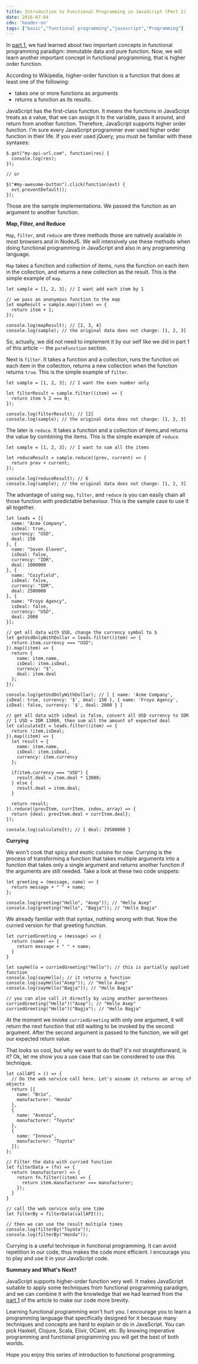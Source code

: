 ```yaml
---
title: Introduction to Functional Programming in JavaScript (Part 2)
date: 2016-07-04
cdn: 'header-on'
tags: ["basic","functional programming","javascript","Programming"]
---
```


In [part 1](https://asep.co/introduction-to-functional-programming-in-javascript-part-1/), we had learned about two important concepts in functional programming paradigm: immutable data and pure function. Now, we will learn another important concept in functional programming, that is higher order function.

According to Wikipedia, higher-order function is a function that does at least one of the following:

*   takes one or more functions as arguments
*   returns a function as its results.

JavaScript has the first-class function. It means the functions in JavaScript treats as a value, that we can assign it to the variable, pass it around, and return from another function. Therefore, JavaScript supports higher order function. I'm sure every JavaScript programmer ever used higher order function in their life. If you ever used jQuery, you must be familiar with these syntaxes:

```
$.get("my-api-url.com", function(res) {
  console.log(res);
});

// or

$("#my-awesome-button").click(function(evt) {
  evt.preventDefault();
});
```

Those are the sample implementations. We passed the function as an argument to another function.

**Map, Filter, and Reduce**

`Map`, `filter`, and `reduce` are three methods those are natively available in most browsers and in NodeJS. We will intensively use these methods when doing functional programming in JavaScript and also in any programming language.

`Map` takes a function and collection of items, runs the function on each item in the collection, and returns a new collection as the result. This is the simple example of `map`.

```
let sample = [1, 2, 3]; // I want add each item by 1

// we pass an anonymous function to the map
let mapResult = sample.map((item) => {
  return item + 1;
});

console.log(mapResult); // [2, 3, 4]
console.log(sample); // the original data does not change: [1, 2, 3]
```

So, actually, we did not need to implement it by our self like we did in part 1 of this article -- the `pureFunction` section.

Next is `filter`. It takes a function and a collection, runs the function on each item in the collection, returns a new collection when the function returns `true`. This is the simple example of `filter`.

```
let sample = [1, 2, 3]; // I want the even number only

let filterResult = sample.filter((item) => {
  return item % 2 === 0;	
});

console.log(filterResult); // [2]
console.log(sample); // the original data does not change: [1, 2, 3]
```

The later is `reduce`. It takes a function and a collection of items,and returns the value by combining the items. This is the simple example of `reduce`.

```
let sample = [1, 2, 3]; // I want to sum all the items

let reduceResult = sample.reduce((prev, current) => {
  return prev + current;
});

console.log(reduceResult); // 6
console.log(sample); // the original data does not change: [1, 2, 3]
```

The advantage of using `map`, `filter`, and `reduce` is you can easily chain all those function with predictable behaviour. This is the sample case to use it all together.

```
let leads = [{
  name: "Acme Company",
  isDeal: true,
  currency: "USD",
  deal: 150
}, {
  name: "Seven Eleven",
  isDeal: false,
  currency: "IDR",
  deal: 1000000
}, {
  name: "Cozyfield",
  isDeal: false,
  currency: "IDR",
  deal: 2500000
}, {
  name: "Froyo Agency",
  isDeal: false,
  currency: "USD",
  deal: 2000
}];

// get all data with USD, change the currency symbol to $
let getUsdOnlyWithDollar = leads.filter((item) => {
  return item.currency === "USD";
}).map((item) => {
  return {
    name: item.name,
    isDeal: item.isDeal,
    currency: "$",
    deal: item.deal
  };
});

console.log(getUsdOnlyWithDollar); // [ { name: 'Acme Company', isDeal: true, currency: '$', deal: 150 }, { name: 'Froyo Agency', isDeal: false, currency: '$', deal: 2000 } ]

// get all data with isDeal is false, convert all USD currency to IDR
// 1 USD = IDR 13000, then sum all the amount of expected deal
let calculateIt = leads.filter((item) => {
  return !item.isDeal;
}).map((item) => {
  let result = {
    name: item.name,
    isDeal: item.isDeal,
    currency: item.currency
  };

  if(item.currency === "USD") {
    result.deal = item.deal * 13000;
  } else {
    result.deal = item.deal;
  }

  return result;
}).reduce((prevItem, currItem, index, array) => {
  return {deal: prevItem.deal + currItem.deal};
});

console.log(calculateIt); // { deal: 29500000 }
```

**Currying**

We won't cook that spicy and exotic cuisine for now. Currying is the process of transforming a function that takes multiple arguments into a function that takes only a single argument and returns another function if the arguments are still needed. Take a look at these two code snippets:

```
let greeting = (message, name) => {
  return message + " " + name;
};

console.log(greeting("Hello", "Asep")); // "Hello Asep"
console.log(greeting("Hello", "Bagja")); // "Hello Bagja"
```

We already familiar with that syntax, nothing wrong with that. Now the curried version for that greeting function.

```
let curriedGreeting = (message) => {
  return (name) => {
    return message + " " + name;
  }
}

let sayHello = curriedGreeting("Hello"); // this is partially applied function
console.log(sayHello); // it returns a function
console.log(sayHello("Asep")); // "Hello Asep"
console.log(sayHello("Bagja")); // "Hello Bagja"

// you can also call it directly by using another parentheses
curriedGreeting("Hello")("Asep"); // "Hello Asep"
curriedGreeting("Hello")("Bagja"); // "Hello Bagja"
```

At the moment we invoke `curriedGreeting` with only one argument, it will return the next function that still waiting to be invoked by the second argument. After the second argument is passed to the function, we will get our expected return value.

That looks so cool, but why we want to do that? It's not straightforward, is it? Ok, let me show you a use case that can be considered to use this technique.

```
let callAPI = () => {
  // Do the web service call here. Let's assume it returns an array of objects
  return [{
    name: "Brio",
    manufacturer: "Honda"
  },
  {
    name: "Avanza",
    manufacturer: "Toyota"
  },
  {
    name: "Innova",
    manufacturer: "Toyota"
  }];
};

// Filter the data with curried function
let filterData = (fn) => {
  return (manufacturer) => {
    return fn.filter((item) => {
      return item.manufacturer === manufacturer;
    });
  }
}

// call the web service only one time
let filterBy = filterData(callAPI());

// then we can use the result multiple times
console.log(filterBy("Toyota"));
console.log(filterBy("Honda"));
```

Currying is a useful technique in functional programming. It can avoid repetition in our code, thus makes the code more efficient. I encourage you to play and use it in your JavaScript code.

**Summary and What's Next?**

JavaScript supports higher-order function very well. It makes JavaScript suitable to apply some techniques from functional programming paradigm, and we can combine it with the knowledge that we had learned from the [part 1](http://asepbagja.com/introduction-to-functional-programming-in-javascript-part-1/) of the article to make our code more brevity.

Learning functional programming won't hurt you. I encourage you to learn a programming language that specifically designed for it because many techniques and concepts are hard to explain or do in JavaScript. You can pick Haskell, Clojure, Scala, Elixir, OCaml, etc. By knowing imperative programming and functional programming you will get the best of both worlds.

Hope you enjoy this series of introduction to functional programming.  